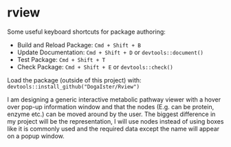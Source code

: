 # rview

Some useful keyboard shortcuts for package authoring:

* Build and Reload Package:  `Cmd + Shift + B`
* Update Documentation:      `Cmd + Shift + D` or `devtools::document()`
* Test Package:              `Cmd + Shift + T`
* Check Package:             `Cmd + Shift + E` or `devtools::check()`

Load the package (outside of this project) with:
    `devtools::install_github("DogaIster/Rview")`


I am designing a generic interactive metabolic pathway viewer with a hover over pop-up information window and that the nodes (E.g. can be protein, enzyme etc.) can be moved around by the user. 
The biggest difference in my project will be the representation, I will use nodes instead of using boxes like it is commonly used and the required data except the name will appear on a popup window.
